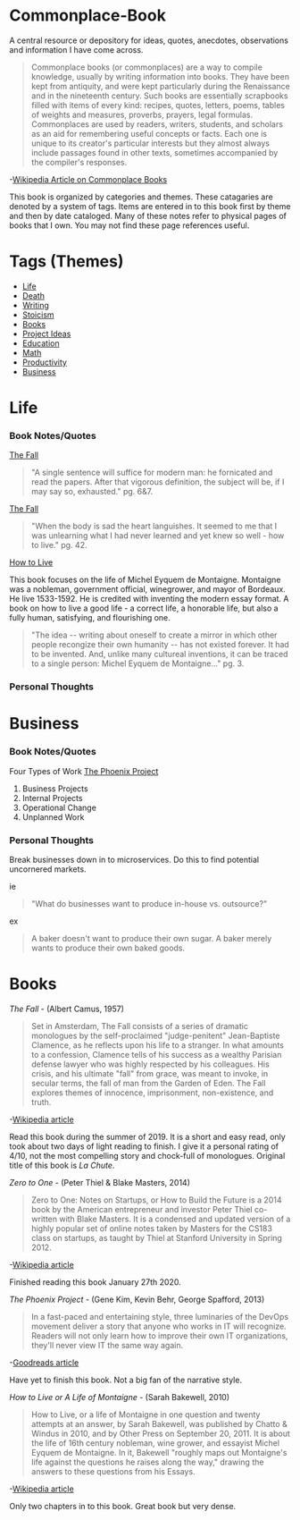 # Commonplace-Book
A central resource or depository for ideas, quotes, anecdotes, observations and information I have come across.


>Commonplace books (or commonplaces) are a way to compile knowledge, usually by writing information into books. They have been kept from antiquity, and were kept particularly during the Renaissance and in the nineteenth century. Such books are essentially scrapbooks filled with items of every kind: recipes, quotes, letters, poems, tables of weights and measures, proverbs, prayers, legal formulas. Commonplaces are used by readers, writers, students, and scholars as an aid for remembering useful concepts or facts. Each one is unique to its creator's particular interests but they almost always include passages found in other texts, sometimes accompanied by the compiler's responses.

-[Wikipedia Article on Commonplace Books](https://en.wikipedia.org/wiki/Commonplace_book)

This book is organized by categories and themes.  These catagaries are denoted by a system of tags.
Items are entered in to this book first by theme and then by date cataloged.
Many of these notes refer to physical pages of books that I own.  You may not find these page references useful.

Tags (Themes)
=================
* [Life](#life)
* [Death](#death)
* [Writing](#writing)
* [Stoicism](#stoicism)
* [Books](#books)
* [Project Ideas](#project-ideas)
* [Education](#education)
* [Math](#math)
* [Productivity](#productivity)
* [Business](#business)


<a name="life"></a>Life
====================

### Book Notes/Quotes

[The Fall](#albert-camus-fall)
>"A single sentence will suffice for modern man: he fornicated and read the papers.  After that vigorous definition, the subject will be, if I may say so, exhausted."  pg. 6&7.


[The Fall](#albert-camus-fall)
>"When the body is sad the heart languishes.  It seemed to me that I was unlearning what I had never learned and yet knew so well - how to live."  pg. 42.

[How to Live](#how-to-live-montaigne)

This book focuses on the life of Michel Eyquem de Montaigne.  Montaigne was a nobleman, government official, winegrower, and mayor of Bordeaux.  He live 1533-1592.  He is credited with inventing the modern essay format.
A book on how to live a good life - a correct life, a honorable life, but also a fully human, satisfying, and flourishing one.
> "The idea -- writing about oneself to create a mirror in which other people recongize their own humanity -- has not existed forever.  It had to be invented.  And, unlike many cultureal inventions, it can be traced to a single person: Michel Eyquem de Montaigne..."  pg. 3.



### Personal Thoughts


<a name="business"></a>Business
===================

### Book Notes/Quotes

Four Types of Work [The Phoenix Project](#phoenix-project-book)
1. Business Projects
2. Internal Projects
3. Operational Change
4. Unplanned Work

### Personal Thoughts

Break businesses down in to microservices.  Do this to find potential uncornered markets.

ie
>"What do businesses want to produce in-house vs. outsource?"

ex
>A baker doesn't want to produce their own sugar.  A baker merely wants to produce their own baked goods.

<a name="books"></a>Books
===================
<a name="albert-camus-fall"></a>*The Fall* - (Albert Camus, 1957)
> Set in Amsterdam, The Fall consists of a series of dramatic monologues by the self-proclaimed "judge-penitent" Jean-Baptiste Clamence, as he reflects upon his life to a stranger. In what amounts to a confession, Clamence tells of his success as a wealthy Parisian defense lawyer who was highly respected by his colleagues. His crisis, and his ultimate "fall" from grace, was meant to invoke, in secular terms, the fall of man from the Garden of Eden. The Fall explores themes of innocence, imprisonment, non-existence, and truth. 

-[Wikipedia article](https://en.wikipedia.org/wiki/The_Fall_(Camus_novel))

Read this book during the summer of 2019.  It is a short and easy read, only took about two days of light reading to finish.
I give it a personal rating of 4/10, not the most compelling story and chock-full of monologues.  Original title of this book is *La Chute*.

<a name="zero-to-one"></a>*Zero to One* - (Peter Thiel & Blake Masters, 2014)
> Zero to One: Notes on Startups, or How to Build the Future is a 2014 book by the American entrepreneur and investor Peter Thiel co-written with Blake Masters. It is a condensed and updated version of a highly popular set of online notes taken by Masters for the CS183 class on startups, as taught by Thiel at Stanford University in Spring 2012.

-[Wikipedia article](https://en.wikipedia.org/wiki/Zero_to_One)

Finished reading this book January 27th 2020.


<a name="phoenix-project-book"></a>*The Phoenix Project* - (Gene Kim, Kevin Behr, George Spafford, 2013)
> In a fast-paced and entertaining style, three luminaries of the DevOps movement deliver a story that anyone who works in IT will recognize. Readers will not only learn how to improve their own IT organizations, they'll never view IT the same way again.

-[Goodreads article](https://www.goodreads.com/book/show/17255186-the-phoenix-project)

Have yet to finish this book.  Not a big fan of the narrative style.


<a name="how-to-live"></a>*How to Live or A Life of Montaigne* - (Sarah Bakewell, 2010)
> How to Live, or a life of Montaigne in one question and twenty attempts at an answer, by Sarah Bakewell, was published by Chatto & Windus in 2010, and by Other Press on September 20, 2011. It is about the life of 16th century nobleman, wine grower, and essayist Michel Eyquem de Montaigne. In it, Bakewell "roughly maps out Montaigne's life against the questions he raises along the way," drawing the answers to these questions from his Essays.

-[Wikipedia article](https://en.wikipedia.org/wiki/How_to_Live_(biography))

Only two chapters in to this book.  Great book but very dense.
